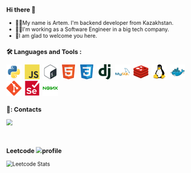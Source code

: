 ### Hi there 👋

<div id='about'>
        <ul>
        <li>🙋‍♂️My name is Artem. I'm backend developer from Kazakhstan.</li>
        <li>👨‍💻I'm working as a Software Engineer in a big tech company.</li>
        <li>🙏I am glad to welcome you here.</li>
        </ul>
</div>

### :hammer_and_wrench: Languages and Tools :
<div id='technologies'>
        <img src='https://github.com/devicons/devicon/blob/master/icons/python/python-original.svg' title='python' alt='Python' width='40px' height='40px'>&nbsp;
        <img src='https://github.com/devicons/devicon/blob/1119b9f84c0290e0f0b38982099a2bd027a48bf1/icons/javascript/javascript-original.svg' title='JavaScript' alt='JavaScript' width='40px' height='40px'>&nbsp;
        <img src='https://github.com/devicons/devicon/blob/1119b9f84c0290e0f0b38982099a2bd027a48bf1/icons/bash/bash-original.svg' title='bash' alt='GNUBash' width='40px' height='40px'>&nbsp;
        <img src='https://github.com/devicons/devicon/blob/1119b9f84c0290e0f0b38982099a2bd027a48bf1/icons/html5/html5-original.svg' title='html5' alt='HTML5' width='40px' height='40px'>&nbsp;
        <img src='https://github.com/devicons/devicon/blob/1119b9f84c0290e0f0b38982099a2bd027a48bf1/icons/css3/css3-original.svg' title='css3' alt='CSS3' width='40px' height='40px'>&nbsp;
        <img src='https://github.com/devicons/devicon/blob/1119b9f84c0290e0f0b38982099a2bd027a48bf1/icons/django/django-plain.svg' title='django' alt='Django' width='40px' height='40px'>&nbsp;
        <img src='https://github.com/devicons/devicon/blob/1119b9f84c0290e0f0b38982099a2bd027a48bf1/icons/mysql/mysql-original-wordmark.svg' title='mysql' alt='MySQL' width='40px' height='40px'>&nbsp;
        <img src='https://github.com/devicons/devicon/blob/1119b9f84c0290e0f0b38982099a2bd027a48bf1/icons/redis/redis-original.svg' title='redis' alt='Redis' width='40px' height='40px'>&nbsp;
        <img src='https://github.com/devicons/devicon/blob/1119b9f84c0290e0f0b38982099a2bd027a48bf1/icons/linux/linux-original.svg' title='linux' alt='Linux' width='40px' height='40px'>&nbsp;
        <img src='https://github.com/devicons/devicon/blob/1119b9f84c0290e0f0b38982099a2bd027a48bf1/icons/docker/docker-original.svg' title='docker' alt='Docker' width='40px' height='40px'>&nbsp;
        <img src='https://github.com/devicons/devicon/blob/1119b9f84c0290e0f0b38982099a2bd027a48bf1/icons/git/git-original.svg' title='git' alt='Git' width='40px' height='40px'>&nbsp;
        <img src='https://github.com/devicons/devicon/blob/1119b9f84c0290e0f0b38982099a2bd027a48bf1/icons/selenium/selenium-original.svg' title='selenium' alt='Selenium' width='40px' height='40px'>&nbsp;
        <img src='https://github.com/devicons/devicon/blob/1119b9f84c0290e0f0b38982099a2bd027a48bf1/icons/nginx/nginx-original.svg' title='nginx' alt='Nginx' width='40px' height='40px'>&nbsp;
</div>

### 🔄: Contacts
<a href=''><img src='https://img.shields.io/badge/telegram-blue?style=plastic&logo=telegram&logoColor=white'></a>

<img src="https://komarev.com/ghpvc/?username=chimchimster&style=flat-square&color=blue" alt=""/>

### Leetcode ![profile](https://leetcode.com/chimchimster/)

![Leetcode Stats](https://leetcard.jacoblin.cool/chimchimster?theme=wtf)

